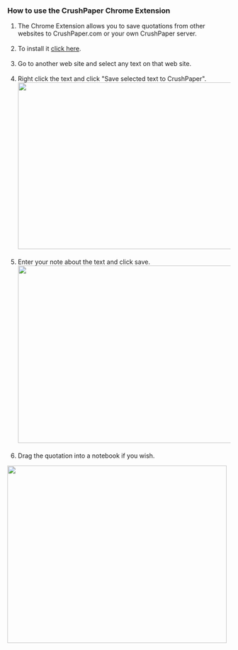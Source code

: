 <!---
Copyright 2015 CrushPaper.com.

This file is part of CrushPaper.

CrushPaper is free software: you can redistribute it and/or modify
it under the terms of version 3 of the GNU Affero General Public
License as published by the Free Software Foundation.

CrushPaper is distributed in the hope that it will be useful,
but WITHOUT ANY WARRANTY; without even the implied warranty of
MERCHANTABILITY or FITNESS FOR A PARTICULAR PURPOSE.  See the
GNU Affero General Public License for more details.

You should have received a copy of the GNU Affero General Public License
along with CrushPaper.  If not, see <http://www.gnu.org/licenses/>.
--->

### How to use the CrushPaper Chrome Extension

1. The Chrome Extension allows you to save quotations from other websites to CrushPaper.com or your own CrushPaper server.<br><br>
1. To install it <a target="_blank" href="https://chrome.google.com/webstore/detail/save-to-crushpaper/jjnfigkmhokbibfpbcjlnigabaomnhki">click here</a>.<br><br>
1. Go to another web site and select any text on that web site.<br><br>
1. Right click the text and click "Save selected text to CrushPaper".<br>
<img src="/images/sc-rightclicktext.png" class="scimage" height="376" width="495"><br><br>
1. Enter your note about the text and click save.<br>
<img src="/images/sc-savequotation.png" class="scimage" height="400" width="495"><br><br>
1. Drag the quotation into a notebook if you wish.<br>
<img src="/images/sc-dragquotation.png" class="scimage" height="400" width="495">
